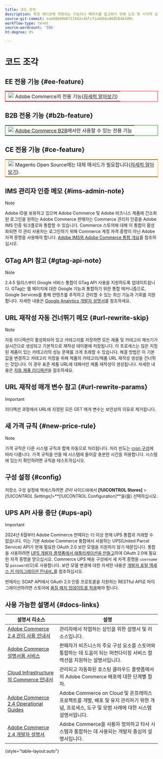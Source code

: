 ```yaml
---
title: 코드 조각
description: 특정 에디션에 적용되는 기능이나 페이지를 참고하기 위해 노트 및 시각적 요소를 재사용함
source-git-commit: eae60b99d6721442c4bfcf1a8db6a06826463d9c
workflow-type: tm+mt
source-wordcount: '596'
ht-degree: 0%

---
```


# 코드 조각

## EE 전용 기능 {#ee-feature}

<table style="border:1px solid red">
<tr><td><img alt="Adobe Commerce 기능" src="../assets/adobe-logo.svg" width="20" height="20" /> Adobe Commerce의 전용 기능(<a href="https://experienceleague.adobe.com/docs/commerce-admin/user-guides/home.html#product-editions">자세히 알아보기</a>)</td></tr>
</table>

## B2B 전용 기능 {#b2b-feature}

<table style="border:1px solid green">
<tr><td><img alt="Adobe Commerce B2B 기능" src="../assets/b2b.svg" width="20" height="20" /> <a href="https://experienceleague.adobe.com/docs/commerce-admin/b2b/introduction.html?lang=en">Adobe Commerce B2B</a>에서만 사용할 수 있는 전용 기능</td></tr>
</table>

## CE 전용 기능 {#ce-feature}

<table style="border:1px solid orange">
<tr><td><img alt="Magento Open Source 기능" src="../assets/open-source.svg" width="20" height="20" /> Magento Open Source에는 대체 메서드가 필요합니다(<a href="https://experienceleague.adobe.com/docs/commerce-admin/user-guides/home.html#product-editions">자세히 알아보기</a>).</td></tr>
</table>

## IMS 관리자 인증 메모 {#ims-admin-note}

>[!NOTE]
>
>Adobe ID을 보유하고 있으며 Adobe Commerce 및 Adobe 비즈니스 제품에 간소화된 로그인을 원하는 Adobe Commerce 판매자는 Commerce 관리자 인증을 Adobe IMS 인증 워크플로와 통합할 수 있습니다. Commerce 스토어에 대해 이 통합이 활성화되면 각 관리 사용자는 로그인하기 위해 Commerce 계정 자격 증명이 아닌 Adobe 자격 증명을 사용해야 합니다. [Adobe IMS와 Adobe Commerce 통합 개요](/help/getting-started/adobe-ims-integration-overview.md)를 참조하십시오.

## GTag API 참고 {#gtag-api-note}

>[!NOTE]
>
>2.4.5 릴리스부터 Google 서비스 통합이 GTag API 사용을 지원하도록 업데이트됩니다. GTag는 웹 페이지에 대한 Google 기능과 통합하기 위한 통합 메커니즘으로, Google Services를 통해 컨텐츠를 추적하고 관리할 수 있는 최신 기능과 기회를 지원합니다. 자세한 내용은 [Google Analytics 개발자 설명서](https://developers.google.com/analytics/devguides/collection/gtagjs)를 참조하세요.

## URL 재작성 자동 건너뛰기 메모 {#url-rewrite-skip}

>[!NOTE]
>
>자동 리디렉션이 활성화되어 있고 카테고리를 저장하면 모든 제품 및 카테고리 재쓰기가 실시간으로 생성되고 기본적으로 재작성 테이블에 저장됩니다. 이 프로세스는 많은 지정된 제품이 있는 카테고리의 성능 문제를 크게 초래할 수 있습니다. 해결 방법은 이 기본값을 변경하고 카테고리 저장을 위해 제품의 카테고리/제품 URL 재작성 생성을 건너뛰는 것입니다. 이 경우 표준 제품 URL에 대해서만 제품 재작성이 생성됩니다. 자세한 내용은 [자동 제품 리디렉션](/help/merchandising-promotions/url-redirect-product-automatic.md)을 참조하세요.

## URL 재작성 매개 변수 참고 {#url-rewrite-params}

>[!IMPORTANT]
>
>리디렉션 과정에서 URL에 지정된 모든 GET 매개 변수는 보안상의 이유로 제거됩니다.

## 새 가격 규칙 {#new-price-rule}

>[!NOTE]
>
>가격 규칙은 다른 시스템 규칙과 함께 자동으로 처리됩니다. 처리 빈도는 [cron 구성](https://experienceleague.adobe.com/docs/commerce-operations/configuration-guide/cli/configure-cron-jobs.html)에 따라 다릅니다. 가격 규칙을 만들 때 시스템에 들어갈 충분한 시간을 허용합니다. 시스템에 있는지 확인하려면 규칙을 테스트하십시오.

## 구성 설정 {#config}

저장소 구성 설정에 액세스하려면 _관리_ 사이드바에서 **[!UICONTROL Stores]** > _[!UICONTROL Settings]_>**[!UICONTROL Configuration]**을(를) 선택하십시오.

## UPS API 사용 중단 {#ups-api}

>[!IMPORTANT]
>
>2024년 6월부터 Adobe Commerce 판매자는 더 이상 현재 UPS 통합과 거래할 수 없습니다. 이는 기본 Adobe Commerce 통합에서 사용하는 UPS(United Parcel Service) API가 현재 필요한 OAuth 2.0 보안 모델을 지원하지 않기 때문입니다. 통합을 사용하려면 [UPS 개발자 플랫폼에서 애플리케이션을 만들고](https://developer.ups.com/get-started)하여 OAuth 2.0에 필요한 자격 증명을 얻으십시오. Commerce UPS 배송 구성에서 새 자격 증명을 `username` 및 `password`(으)로 사용합니다. 보안 모델 변경에 대한 자세한 내용은 [개발자 포털 액세스 키 마이그레이션 안내서_](https://developer.ups.com/oauth-developer-guide)를 참조하십시오. <br/>
>
>판매자는 SOAP API에서 OAuth 2.0 인증 프로토콜을 지원하는 RESTful API로 마이그레이션하려면 스토어에 [품질 패치 업데이트를 적용](https://experienceleague.adobe.com/docs/commerce-knowledge-base/kb/troubleshooting/known-issues-patches-attached/ups-shipping-method-integration-migration-from-soap-to-restful-api.html)해야 합니다.


## 사용 가능한 설명서 {#docs-links}

| 설명서 리소스 | 설명 |
|----------------------- | ----------- |
| [Adobe Commerce 2.4 관리 사용 안내서](../landing/home.md) | 관리자에서 작업하는 상인을 위한 설명서 및 리소스입니다. |
| [Adobe Commerce 설명서용 서비스](https://experienceleague.adobe.com/docs/commerce/user-guides/home.html) | 판매자가 비즈니스의 주요 구성 요소를 스토어와 통합하는 데 도움이 되는 머천다이징 서비스 컬렉션을 지원하는 설명서입니다. |
| [Cloud Infrastructure의 Commerce 안내서](https://experienceleague.adobe.com/docs/commerce-cloud-service/user-guide/overview.html) | 관리되고 자동화된 호스팅 클라우드 플랫폼에서의 Adobe Commerce 배포에 대한 단계별 절차. |
| [Adobe Commerce 2.4 Operational Guides](https://experienceleague.adobe.com/docs/commerce-operations/operational-guides/home.html) | Adobe Commerce on Cloud 및 온프레미스 프로젝트를 개발, 배포 및 유지 관리하기 위한 개념, 프로세스, 도구 및 모범 사례에 대한 시스템 설명서입니다. |
| [Adobe Commerce 2.4 개발자 설명서](https://developer.adobe.com/commerce/docs) | Adobe Commerce을 사용자 정의하고 타사 시스템과 통합하는 데 사용되는 개발자 중심의 설명서입니다. |

{style="table-layout:auto"}
